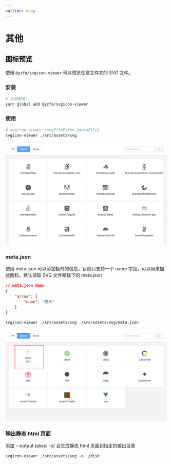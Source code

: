 ```yaml
---
outline: deep
---
```

# 其他

## 图标预览
使用 `@yzfe/svgicon-viewer` 可以预览任意文件夹的 SVG 文件。

### 安装
```bash
# 全局安装
yarn global add @yzfe/svgicon-viewer
```

### 使用
```bash
# svgicon-viewer <svgFilePath> [metaFile]
svgicon-viewer ./src/assets/svg
```
![svgicon-viewer](../../images/svgicon-viewer.png)

### meta.json
使用 meta.json 可以添加额外的信息，目前只支持一个 name 字段，可以用来描述图标。默认读取 SVG 文件路径下的 meta.json


```json
// meta.json demo
{
    "arrow": {
        "name": "箭头"
    }
}
```

```bash
svgicon-viewer ./src/assets/svg ./src/assets/svg/meta.json
```

![svgicon-viewer](../../images/svgicon-viewer-meta.png)

### 输出静态 html 页面
添加 --output (alias: -o) 会生成静态 html 页面到指定的输出目录

```
svgicon-viewer ./src/assets/svg -o ./dist
```
